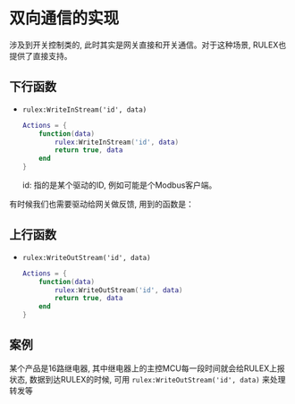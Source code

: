 # 双向通信的实现
涉及到开关控制类的, 此时其实是网关直接和开关通信。对于这种场景, RULEX也提供了直接支持。
## 下行函数
- `rulex:WriteInStream('id', data)`
    ```lua
    Actions = {
        function(data)
            rulex:WriteInStream('id', data)
            return true, data
        end
    }
    ```
    id: 指的是某个驱动的ID, 例如可能是个Modbus客户端。

有时候我们也需要驱动给网关做反馈, 用到的函数是：
## 上行函数
-  `rulex:WriteOutStream('id', data)`
    ```lua
    Actions = {
        function(data)
            rulex:WriteOutStream('id', data)
            return true, data
        end
    }
    ```
## 案例
某个产品是16路继电器, 其中继电器上的主控MCU每一段时间就会给RULEX上报状态, 数据到达RULEX的时候, 可用 `rulex:WriteOutStream('id', data)` 来处理转发等